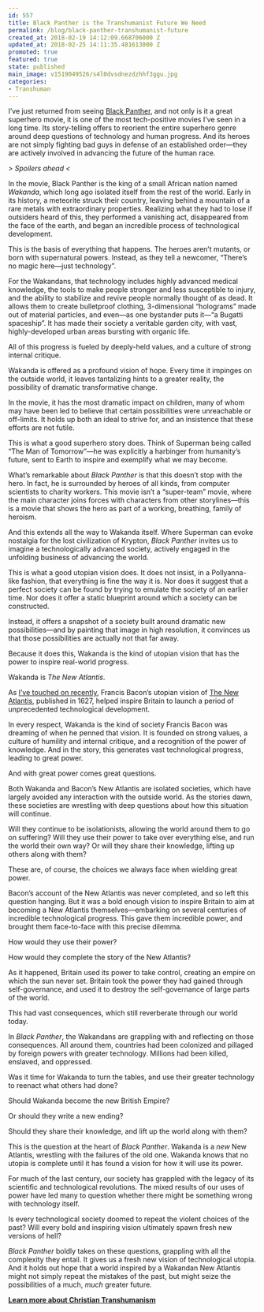 ```yaml
---
id: 557
title: Black Panther is the Transhumanist Future We Need
permalink: /blog/black-panther-transhumanist-future
created_at: 2018-02-19 14:12:09.668706000 Z
updated_at: 2018-02-25 14:11:35.481613000 Z
promoted: true
featured: true
state: published
main_image: v1519049526/s4l0dvsdnezdzhhf3ggu.jpg
categories:
- Transhuman
---
```

I’ve just returned from seeing [Black Panther](https://www.youtube.com/watch?v=xjDjIWPwcPU), and not only is it a great superhero movie, it is one of the most tech-positive movies I’ve seen in a long time. Its story-telling offers to reorient the entire superhero genre around deep questions of technology and human progress. And its heroes are not simply fighting bad guys in defense of an established order—they are actively involved in advancing the future of the human race.

*> Spoilers ahead <*

In the movie, Black Panther is the king of a small African nation named *Wakanda*, which long ago isolated itself from the rest of the world. Early in its history, a meteorite struck their country, leaving behind a mountain of a rare metals with extraordinary properties. Realizing what they had to lose if outsiders heard of this, they performed a vanishing act, disappeared from the face of the earth, and began an incredible process of technological development.

This is the basis of everything that happens. The heroes aren’t mutants, or born with supernatural powers. Instead, as they tell a newcomer, “There’s no magic here—just technology”. 

For the Wakandans, that technology includes highly advanced medical knowledge, the tools to make people stronger and less susceptible to injury, and the ability to stabilize and revive people normally thought of as dead. It allows them to create bulletproof clothing, 3-dimensional “holograms” made out of material particles, and even—as one bystander puts it—“a Bugatti spaceship”. It has made their society a veritable garden city, with vast, highly-developed urban areas bursting with organic life.

All of this progress is fueled by deeply-held values, and a culture of strong internal critique.

Wakanda is offered as a profound vision of hope. Every time it impinges on the outside world, it leaves tantalizing hints to a greater reality, the possibility of dramatic transformative change. 

In the movie, it has the most dramatic impact on children, many of whom may have been led to believe that certain possibilities were unreachable or off-limits. It holds up both an ideal to strive for, and an insistence that these efforts are not futile.

This is what a good superhero story does. Think of Superman being called “The Man of Tomorrow”—he was explicitly a harbinger from humanity’s future, sent to Earth to inspire and exemplify what we may become.

What’s remarkable about *Black Panther* is that this doesn’t stop with the hero. In fact, he is surrounded by heroes of all kinds, from computer scientists to charity workers. This movie isn’t a “super-team” movie, where the main character joins forces with characters from other storylines—this is a movie that shows the hero as part of a working, breathing, family of heroism. 

And this extends all the way to Wakanda itself. Where Superman can evoke nostalgia for the lost civilization of Krypton, *Black Panther* invites us to imagine a technologically advanced society, actively engaged in the unfolding business of advancing the world.

This is what a good utopian vision does. It does not insist, in a Pollyanna-like fashion, that everything is fine the way it is. Nor does it suggest that a perfect society can be found by trying to emulate the society of an earlier time. Nor does it offer a static blueprint around which a society can be constructed.

Instead, it offers a snapshot of a society built around dramatic new possibilities—and by painting that image in high resolution, it convinces us that those possibilities are actually not that far away.

Because it does this, Wakanda is the kind of utopian vision that has the power to inspire real-world progress. 

Wakanda is *The New Atlantis*.

As [I’ve touched on recently](http://micahredding.com/blog/francis-bacon-christian-transhumanist), Francis Bacon’s utopian vision of [The New Atlantis](https://smile.amazon.com/Atlantis-Great-Instauration-Crofts-Classics-ebook/dp/B01DQ3GZ9M/ref=as_li_ss_tl?linkId=ce35711734b8f11f13027d757acf19b8&me=&linkCode=ll1&tag=micahredding-20&_encoding=UTF8), published in 1627, helped inspire Britain to launch a period of unprecedented technological development. 

In every respect, Wakanda is the kind of society Francis Bacon was dreaming of when he penned that vision. It is founded on strong values, a culture of humility and internal critique, and a recognition of the power of knowledge. And in the story, this generates vast technological progress, leading to great power. 

And with great power comes great questions.

Both Wakanda and Bacon’s New Atlantis are isolated societies, which have largely avoided any interaction with the outside world. As the stories dawn, these societies are wrestling with deep questions about how this situation will continue.

Will they continue to be isolationists, allowing the world around them to go on suffering? Will they use their power to take over everything else, and run the world their own way? Or will they share their knowledge, lifting up others along with them?

These are, of course, the choices we always face when wielding great power. 

Bacon’s account of the New Atlantis was never completed, and so left this question hanging. But it was a bold enough vision to inspire Britain to aim at becoming a New Atlantis themselves—embarking on several centuries of incredible technological progress. This gave them incredible power, and brought them face-to-face with this precise dilemma. 

How would they use their power? 

How would they complete the story of the New Atlantis?

As it happened, Britain used its power to take control, creating an empire on which the sun never set. Britain took the power they had gained through self-governance, and used it to destroy the self-governance of large parts of the world. 

This had vast consequences, which still reverberate through our world today.

In *Black Panther*, the Wakandans are grappling with and reflecting on those consequences. All around them, countries had been colonized and pillaged by foreign powers with greater technology. Millions had been killed, enslaved, and oppressed. 

Was it time for Wakanda to turn the tables, and use their greater technology to reenact what others had done? 

Should Wakanda become the new British Empire?

Or should they write a new ending? 

Should they share their knowledge, and lift up the world along with them?

This is the question at the heart of *Black Panther*. Wakanda is a *new* New Atlantis, wrestling with the failures of the old one. Wakanda knows that no utopia is complete until it has found a vision for how it will use its power.

For much of the last century, our society has grappled with the legacy of its scientific and technological revolutions. The mixed results of our uses of power have led many to question whether there might be something wrong with technology itself. 

Is every technological society doomed to repeat the violent choices of the past? Will every bold and inspiring vision ultimately spawn fresh new versions of hell?

*Black Panther* boldly takes on these questions, grappling with all the complexity they entail. It gives us a fresh new vision of technological utopia. And it holds out hope that a world inspired by a Wakandan New Atlantis might not simply repeat the mistakes of the past, but might seize the possibilities of a much, *much* greater future.

**[Learn more about Christian Transhumanism](https://www.christiantranshumanism.org)**
